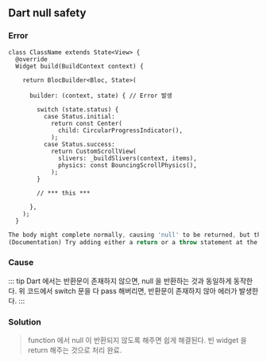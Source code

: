 ## Dart null safety

### Error

```Dart{21}
class ClassName extends State<View> {
  @override
  Widget build(BuildContext context) {
  
    return BlocBuilder<Bloc, State>(
    
      builder: (context, state) { // Error 발생
      
        switch (state.status) {
          case Status.initial:
            return const Center(
              child: CircularProgressIndicator(),
            );
          case Status.success:
            return CustomScrollView(
              slivers: _buildSlivers(context, items),
              physics: const BouncingScrollPhysics(),
            );
        }
        
        // *** this ***
        
      },
    );
  }
```

```Dart
The body might complete normally, causing 'null' to be returned, but the return type, 'Widget', is a potentially non-nullable type. 
(Documentation) Try adding either a return or a throw statement at the end.
```

### Cause

::: tip
Dart 에서는 반환문이 존재하지 않으면, null 을 반환하는 것과 동일하게 동작한다.
위 코드에서 switch 문을 다 pass 해버리면, 반환문이 존재하지 않아 에러가 발생한다.
:::

### Solution
> function 에서 null 이 반환되지 않도록 해주면 쉽게 해결된다.
> 빈 widget 을 return 해주는 것으로 처리 완료.

